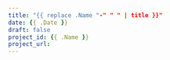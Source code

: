 ```yaml
---
title: "{{ replace .Name "-" " " | title }}"
date: {{ .Date }}
draft: false
project_id: {{ .Name }}
project_url: 
---
```


